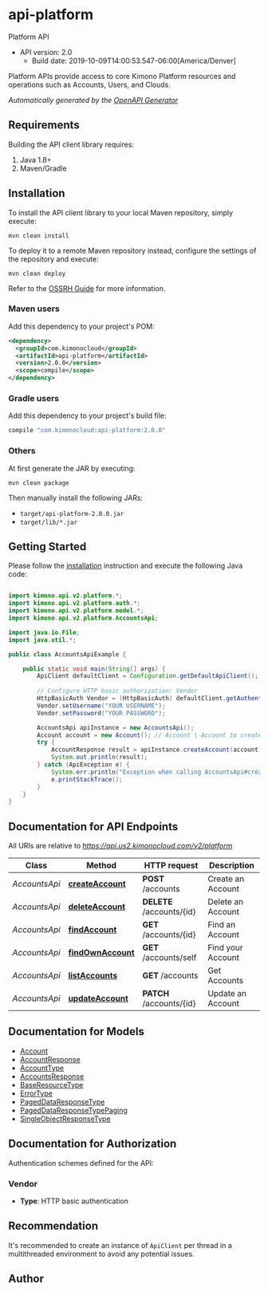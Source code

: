 # api-platform

Platform API
- API version: 2.0
  - Build date: 2019-10-09T14:00:53.547-06:00[America/Denver]

Platform APIs provide access to core Kimono Platform resources and operations such as Accounts, Users, and Clouds.


*Automatically generated by the [OpenAPI Generator](https://openapi-generator.tech)*


## Requirements

Building the API client library requires:
1. Java 1.8+
2. Maven/Gradle

## Installation

To install the API client library to your local Maven repository, simply execute:

```shell
mvn clean install
```

To deploy it to a remote Maven repository instead, configure the settings of the repository and execute:

```shell
mvn clean deploy
```

Refer to the [OSSRH Guide](http://central.sonatype.org/pages/ossrh-guide.html) for more information.

### Maven users

Add this dependency to your project's POM:

```xml
<dependency>
  <groupId>com.kimonocloud</groupId>
  <artifactId>api-platform</artifactId>
  <version>2.0.0</version>
  <scope>compile</scope>
</dependency>
```

### Gradle users

Add this dependency to your project's build file:

```groovy
compile "com.kimonocloud:api-platform:2.0.0"
```

### Others

At first generate the JAR by executing:

```shell
mvn clean package
```

Then manually install the following JARs:

* `target/api-platform-2.0.0.jar`
* `target/lib/*.jar`

## Getting Started

Please follow the [installation](#installation) instruction and execute the following Java code:

```java

import kimono.api.v2.platform.*;
import kimono.api.v2.platform.auth.*;
import kimono.api.v2.platform.model.*;
import kimono.api.v2.platform.AccountsApi;

import java.io.File;
import java.util.*;

public class AccountsApiExample {

    public static void main(String[] args) {
        ApiClient defaultClient = Configuration.getDefaultApiClient();
        
        // Configure HTTP basic authorization: Vendor
        HttpBasicAuth Vendor = (HttpBasicAuth) defaultClient.getAuthentication("Vendor");
        Vendor.setUsername("YOUR USERNAME");
        Vendor.setPassword("YOUR PASSWORD");

        AccountsApi apiInstance = new AccountsApi();
        Account account = new Account(); // Account | Account to create
        try {
            AccountResponse result = apiInstance.createAccount(account);
            System.out.println(result);
        } catch (ApiException e) {
            System.err.println("Exception when calling AccountsApi#createAccount");
            e.printStackTrace();
        }
    }
}

```

## Documentation for API Endpoints

All URIs are relative to *https://api.us2.kimonocloud.com/v2/platform*

Class | Method | HTTP request | Description
------------ | ------------- | ------------- | -------------
*AccountsApi* | [**createAccount**](docs/AccountsApi.md#createAccount) | **POST** /accounts | Create an Account
*AccountsApi* | [**deleteAccount**](docs/AccountsApi.md#deleteAccount) | **DELETE** /accounts/{id} | Delete an Account
*AccountsApi* | [**findAccount**](docs/AccountsApi.md#findAccount) | **GET** /accounts/{id} | Find an Account
*AccountsApi* | [**findOwnAccount**](docs/AccountsApi.md#findOwnAccount) | **GET** /accounts/self | Find your Account
*AccountsApi* | [**listAccounts**](docs/AccountsApi.md#listAccounts) | **GET** /accounts | Get Accounts
*AccountsApi* | [**updateAccount**](docs/AccountsApi.md#updateAccount) | **PATCH** /accounts/{id} | Update an Account


## Documentation for Models

 - [Account](docs/Account.md)
 - [AccountResponse](docs/AccountResponse.md)
 - [AccountType](docs/AccountType.md)
 - [AccountsResponse](docs/AccountsResponse.md)
 - [BaseResourceType](docs/BaseResourceType.md)
 - [ErrorType](docs/ErrorType.md)
 - [PagedDataResponseType](docs/PagedDataResponseType.md)
 - [PagedDataResponseTypePaging](docs/PagedDataResponseTypePaging.md)
 - [SingleObjectResponseType](docs/SingleObjectResponseType.md)


## Documentation for Authorization

Authentication schemes defined for the API:
### Vendor

- **Type**: HTTP basic authentication


## Recommendation

It's recommended to create an instance of `ApiClient` per thread in a multithreaded environment to avoid any potential issues.

## Author



